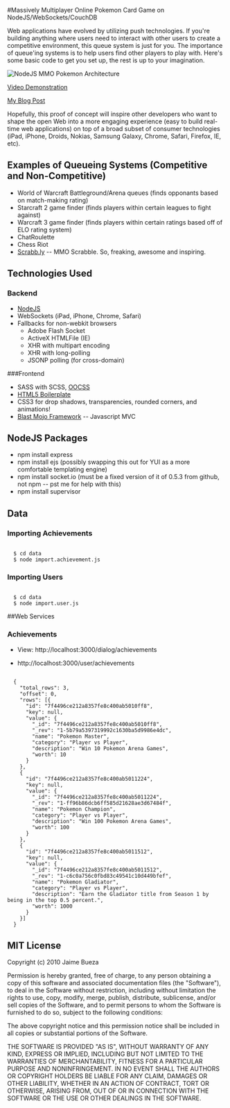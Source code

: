 #Massively Multiplayer Online Pokemon Card Game on NodeJS/WebSockets/CouchDB

Web applications have evolved by utilizing push technologies. If you're building anything where users need to interact with other users to create a competitive environment, this queue system is just for you. The importance of queue'ing systems is to help users find other players to play with. Here's some basic code to get you set up, the rest is up to your imagination.

![NodeJS MMO Pokemon Architecture](http://bueza.com/temp/mmo-cards-architecture.png) 

[Video Demonstration](http://youtu.be/Kcsjb1Isweo?hd=1)

[My Blog Post](http://jbueza.blogspot.com/2010/09/nodejs-hack-session-mmo-pokemon-with.html)

Hopefully, this proof of concept will inspire other developers who want to shape the open Web into a more engaging experience (easy to build real-time web applications) on top of a broad subset of consumer technologies (iPad, iPhone, Droids, Nokias, Samsung Galaxy, Chrome, Safari, Firefox, IE, etc).

## Examples of Queueing Systems (Competitive and Non-Competitive)

* World of Warcraft Battleground/Arena queues (finds opponants based on match-making rating)
* Starcraft 2 game finder (finds players within certain leagues to fight against)
* Warcraft 3 game finder (finds players within certain ratings based off of ELO rating system)
* ChatRoulette 
* Chess Riot 
* [Scrabb.ly](http://www.scrabb.ly) -- MMO Scrabble. So, freaking, awesome and inspiring.

## Technologies Used

### Backend

* [NodeJS](http://www.nodejs.org)
* WebSockets (iPad, iPhone, Chrome, Safari)
* Fallbacks for non-webkit browsers
  * Adobe Flash Socket
  * ActiveX HTMLFile (IE)
  * XHR with multipart encoding
  * XHR with long-polling
  * JSONP polling (for cross-domain)

###Frontend

* SASS with SCSS, [OOCSS](http://wiki.github.com/stubbornella/oocss/)
* [HTML5 Boilerplate](http://github.com/paulirish/html5-boilerplate)
* CSS3 for drop shadows, transparencies, rounded corners, and animations!
* [Blast Mojo Framework](http://www.blastmojo.com) -- Javascript MVC

## NodeJS Packages

* npm install express
* npm install ejs  (possibly swapping this out for YUI as a more comfortable templating engine)
* npm install socket.io (must be a fixed version of it of 0.5.3 from github, not npm -- pst me for help with this)
* npm install supervisor 

## Data 

### Importing Achievements
<code>
  $ cd data
  $ node import.achievement.js
</code>

### Importing Users
<code>
  $ cd data
  $ node import.user.js
</code>


##Web Services

### Achievements


* View: http://localhost:3000/dialog/achievements

* http://localhost:3000/user/achievements

<code>
  {
    "total_rows": 3,
    "offset": 0,
    "rows": [{
      "id": "7f4496ce212a8357fe8c400ab5010ff8",
      "key": null,
      "value": {
        "_id": "7f4496ce212a8357fe8c400ab5010ff8",
        "_rev": "1-5b79a5397319992c1630ba5d9986e4dc",
        "name": "Pokemon Master",
        "category": "Player vs Player",
        "description": "Win 10 Pokemon Arena Games",
        "worth": 10
      }
    },
    {
      "id": "7f4496ce212a8357fe8c400ab5011224",
      "key": null,
      "value": {
        "_id": "7f4496ce212a8357fe8c400ab5011224",
        "_rev": "1-ff96b86dcb6ff585d21628ae3d67484f",
        "name": "Pokemon Champion",
        "category": "Player vs Player",
        "description": "Win 100 Pokemon Arena Games",
        "worth": 100
      }
    },
    {
      "id": "7f4496ce212a8357fe8c400ab5011512",
      "key": null,
      "value": {
        "_id": "7f4496ce212a8357fe8c400ab5011512",
        "_rev": "1-c6c0a756c0fbd83c49541c10d449bfef",
        "name": "Pokemon Gladiator",
        "category": "Player vs Player",
        "description": "Earn the Gladiator title from Season 1 by being in the top 0.5 percent.",
        "worth": 1000
      }
    }]
  }
</code>

## MIT License

Copyright (c) 2010 Jaime Bueza

Permission is hereby granted, free of charge, to any person obtaining a copy
of this software and associated documentation files (the "Software"), to deal
in the Software without restriction, including without limitation the rights
to use, copy, modify, merge, publish, distribute, sublicense, and/or sell
copies of the Software, and to permit persons to whom the Software is
furnished to do so, subject to the following conditions:

The above copyright notice and this permission notice shall be included in
all copies or substantial portions of the Software.

THE SOFTWARE IS PROVIDED "AS IS", WITHOUT WARRANTY OF ANY KIND, EXPRESS OR
IMPLIED, INCLUDING BUT NOT LIMITED TO THE WARRANTIES OF MERCHANTABILITY,
FITNESS FOR A PARTICULAR PURPOSE AND NONINFRINGEMENT. IN NO EVENT SHALL THE
AUTHORS OR COPYRIGHT HOLDERS BE LIABLE FOR ANY CLAIM, DAMAGES OR OTHER
LIABILITY, WHETHER IN AN ACTION OF CONTRACT, TORT OR OTHERWISE, ARISING FROM,
OUT OF OR IN CONNECTION WITH THE SOFTWARE OR THE USE OR OTHER DEALINGS IN
THE SOFTWARE.
